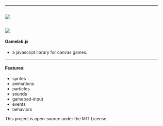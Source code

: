 -----------------------------------------------------
![](images/gamelab-logo-small.png)
-------------------------------------------------------------------
![](images/gamelab-banner.png)
-------------------------------------------------------------------
#### Gamelab.js
 -  a javascript library for canvas games.
-------------------------------------------------------------------
#### Features:
 -  sprites
 -  animations
 -  particles
 -  sounds
 -  gamepad-input
 -  events
 -  behaviors

This project is open-source under the MIT License.
